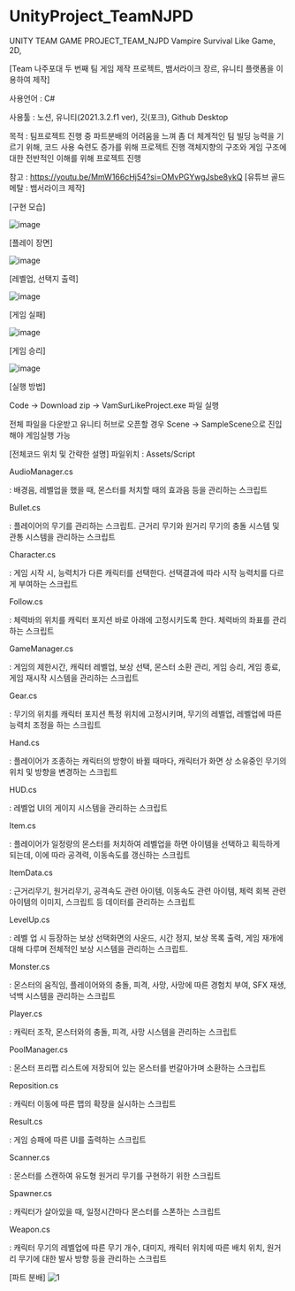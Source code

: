 # UnityProject_TeamNJPD
UNITY TEAM GAME PROJECT_TEAM_NJPD
Vampire Survival Like Game, 2D, 


[Team 나주포대 두 번째 팀 게임 제작 프로젝트, 뱀서라이크 장르, 유니티 플랫폼을 이용하여 제작]


사용언어 : C#


사용툴 : 노션, 유니티(2021.3.2.f1 ver), 깃(포크), Github Desktop


목적 : 
팀프로젝트 진행 중 파트분배의 어려움을 느껴 좀 더 체계적인 팀 빌딩 능력을 기르기 위해, 코드 사용 숙련도 증가를 위해 프로젝트 진행
객체지향의 구조와 게임 구조에 대한 전반적인 이해를 위해 프로젝트 진행


참고 : 
https://youtu.be/MmW166cHj54?si=OMvPGYwgJsbe8ykQ [유튜브 골드메탈 : 뱀서라이크 제작]



[구현 모습]

![image](https://github.com/user-attachments/assets/a6a082f0-aee7-4b24-a438-1f8417df514f)


[플레이 장면]

![image](https://github.com/user-attachments/assets/2f3b7032-ad27-4781-995f-90908d2702d0)


[레벨업, 선택지 출력]

![image](https://github.com/user-attachments/assets/4183ac18-a2ef-4208-8f17-01ef88c25504)


[게임 실패]

![image](https://github.com/user-attachments/assets/be234f32-a86b-406f-853b-cba68b3d7a1b)


[게임 승리]

![image](https://github.com/user-attachments/assets/cb609bc5-a5a7-4fb8-a0ad-98d3b9c2cd2e)


[실행 방법]

Code -> Download zip -> VamSurLikeProject.exe 파일 실행


전체 파일을 다운받고 유니티 허브로 오픈할 경우 Scene -> SampleScene으로 진입해야 게임실행 가능


[전체코드 위치 및 간략한 설명]
파일위치 : Assets/Script

AudioManager.cs

: 배경음, 레벨업을 했을 때, 몬스터를 처치할 때의 효과음 등을 관리하는 스크립트

Bullet.cs

: 플레이어의 무기를 관리하는 스크립트. 근거리 무기와 원거리 무기의 충돌 시스템 및 관통 시스템을 관리하는 스크립트

Character.cs

: 게임 시작 시, 능력치가 다른 캐릭터를 선택한다. 선택결과에 따라 시작 능력치를 다르게 부여하는 스크립트

Follow.cs

: 체력바의 위치를 캐릭터 포지션 바로 아래에 고정시키도록 한다. 체력바의 좌표를 관리하는 스크립트

GameManager.cs

: 게임의 제한시간, 캐릭터 레벨업, 보상 선택, 몬스터 소환 관리, 게임 승리, 게임 종료, 게임 재시작 시스템을 관리하는 스크립트

Gear.cs

: 무기의 위치를 캐릭터 포지션 특정 위치에 고정시키며, 무기의 레벨업, 레벨업에 따른 능력치 조정을 하는 스크립트

Hand.cs

: 플레이어가 조종하는 캐릭터의 방향이 바뀔 때마다, 캐릭터가 화면 상 소유중인 무기의 위치 및 방향을 변경하는 스크립트

HUD.cs

: 레벨업 UI의 게이지 시스템을 관리하는 스크립트

Item.cs

: 플레이어가 일정량의 몬스터를 처치하여 레벨업을 하면 아이템을 선택하고 획득하게 되는데, 이에 따라 공격력, 이동속도를 갱신하는 스크립트

ItemData.cs

: 근거리무기, 원거리무기, 공격속도 관련 아이템, 이동속도 관련 아이템, 체력 회복 관련 아이템의 이미지, 스크립트 등 데이터를 관리하는 스크립트

LevelUp.cs

: 레벨 업 시 등장하는 보상 선택화면의 사운드, 시간 정지, 보상 목록 출력, 게임 재개에 대해 다루며 전체적인 보상 시스템을 관리하는 스크립트. 

Monster.cs

: 몬스터의 움직임, 플레이어와의 충돌, 피격, 사망, 사망에 따른 경험치 부여, SFX 재생, 넉백 시스템을 관리하는 스크립트

Player.cs

: 캐릭터 조작, 몬스터와의 충돌, 피격, 사망 시스템을 관리하는 스크립트

PoolManager.cs

: 몬스터 프리팹 리스트에 저장되어 있는 몬스터를 번갈아가며 소환하는 스크립트

Reposition.cs

: 캐릭터 이동에 따른 맵의 확장을 실시하는 스크립트

Result.cs

: 게임 승패에 따른 UI를 출력하는 스크립트

Scanner.cs

: 몬스터를 스캔하여 유도형 원거리 무기를 구현하기 위한 스크립트

Spawner.cs

: 캐릭터가 살아있을 때, 일정시간마다 몬스터를 스폰하는 스크립트

Weapon.cs

: 캐릭터 무기의 레벨업에 따른 무기 개수, 대미지, 캐릭터 위치에 따른 배치 위치, 원거리 무기에 대한 발사 방향 등을 관리하는 스크립트


[파트 분배]
![1](https://github.com/KORgosu/UnityProject_TeamNJPD/assets/47071344/260ce890-467f-44f7-a13a-a023cf5ba316)
